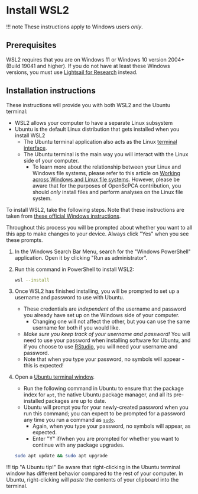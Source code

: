
# Install WSL2

!!! note
    These instructions apply to Windows users _only_.


## Prerequisites

WSL2 requires that you are on Windows 11 or Windows 10 version 2004+ (Build 19041 and higher).
If you do not have at least these Windows versions, you must use [Lightsail for Research](../software-platforms/aws/index.md#lightsail-for-research-virtual-computing-with-aws) instead.


## Installation instructions

These instructions will provide you with both WSL2 and the Ubuntu terminal:

- WSL2 allows your computer to have a separate Linux subsystem
- Ubuntu is the default Linux distribution that gets installed when you install WSL2
    - The Ubuntu terminal application also acts as the Linux [terminal interface](../software-platforms/general-tools/using-the-terminal.md).
    - The Ubuntu terminal is the main way you will interact with the Linux side of your computer.
        - To learn more about the relationship between your Linux and Windows file systems, please refer to this article on [Working across Windows and Linux file systems](https://learn.microsoft.com/en-us/windows/wsl/filesystems).
        However, please be aware that for the purposes of OpenScPCA contribution, you should _only_ install files and perform analyses on the Linux file system.

To install WSL2, take the following steps.
Note that these instructions are taken from [these official Windows instructions](https://learn.microsoft.com/en-us/windows/wsl/setup/environment).

Throughout this process you will be prompted about whether you want to all this app to make changes to your device.
Always click "Yes" when you see these prompts.

1. In the Windows Search Bar Menu, search for the "Windows PowerShell" application.
Open it by clicking "Run as administrator".

1. Run this command in PowerShell to install WSL2:

    ```sh
    wsl --install
    ```

1. Once WSL2 has finished installing, you will be prompted to set up a username and password to use with Ubuntu.
    - These credentials are _independent_ of the username and password you already have set up on the Windows side of your computer.
        - Changing one will not affect the other, but you can use the same username for both if you would like.
    - _Make sure you keep track of your username and password!_
    You will need to use your password when installing software for Ubuntu, and if you choose to use [RStudio](environment-setup/install-r-rstudio.md#using-the-rstudio-server), you will need your username and password.
    - Note that when you type your password, no symbols will appear - this is expected!

1. Open a [Ubuntu terminal window](../software-platforms/general-tools/using-the-terminal.md#accessing-the-terminal-on-wsl2-on-windows).

    - Run the following command in Ubuntu to ensure that the package index for `apt`, the native Ubuntu package manager, and all its pre-installed packages are up to date.
    - Ubuntu will prompt you for your newly-created password when you run this command; you can expect to be prompted for a password any time you run a command as [`sudo`](https://www.pluralsight.com/resources/blog/cloud/linux-commands-for-beginners-sudo).
         - Again, when you type your password, no symbols will appear, as expected.
         - Enter "Y" if/when you are prompted for whether you want to continue with any package upgrades.

    ```sh
    sudo apt update && sudo apt upgrade
    ```


!!! tip "A Ubuntu tip!"
    Be aware that right-clicking in the Ubuntu terminal window has different behavior compared to the rest of your computer.
    In Ubuntu, right-clicking will _paste_ the contents of your clipboard into the terminal.
